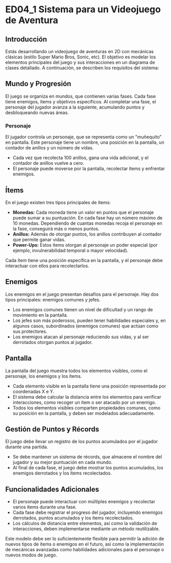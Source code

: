 # ED04_1  Sistema para un Videojuego de Aventura

## Introducción

Estás desarrollando un videojuego de aventuras en 2D con mecánicas clásicas (estilo Super Mario Bros, Sonic, etc). El objetivo es modelar los elementos principales del juego y sus interacciones en un diagrama de clases detallado. A continuación, se describen los requisitos del sistema:

## Mundo y Progresión

El juego se organiza en mundos, que contienen varias fases. Cada fase tiene enemigos, ítems y objetivos específicos. Al completar una fase, el personaje del jugador avanza a la siguiente, acumulando puntos y desbloqueando nuevas áreas.

### Personaje

El jugador controla un personaje, que se representa como un "muñequito" en pantalla. Este personaje tiene un nombre, una posición en la pantalla, un contador de anillos y un número de vidas.

- Cada vez que recolecta 100 anillos, gana una vida adicional, y el contador de anillos vuelve a cero.  
- El personaje puede moverse por la pantalla, recolectar ítems y enfrentar enemigos.

## Ítems

En el juego existen tres tipos principales de ítems:

- **Monedas:** Cada moneda tiene un valor en puntos que el personaje puede sumar a su puntuación. En cada fase hay un número máximo de 10 monedas. Dependiendo de cuantas monedas recoja el personaje en la fase, conseguirá más o menos puntos.  
- **Anillos:** Además de otorgar puntos, los anillos contribuyen al contador que permite ganar vidas.  
- **Power-Ups:** Estos ítems otorgan al personaje un poder especial (por ejemplo, invulnerabilidad temporal o mayor velocidad).

Cada ítem tiene una posición específica en la pantalla, y el personaje debe interactuar con ellos para recolectarlos.

## Enemigos

Los enemigos en el juego presentan desafíos para el personaje. Hay dos tipos principales: enemigos comunes y jefes.

- Los enemigos comunes tienen un nivel de dificultad y un rango de movimiento en la pantalla.  
- Los jefes son más poderosos, pueden tener habilidades especiales y, en algunos casos, subordinados (enemigos comunes) que actúan como sus protectores.  
- Los enemigos atacan al personaje reduciendo sus vidas, y al ser derrotados otorgan puntos al jugador.

## Pantalla

La pantalla del juego muestra todos los elementos visibles, como el personaje, los enemigos y los ítems.

- Cada elemento visible en la pantalla tiene una posición representada por coordenadas X e Y.  
- El sistema debe calcular la distancia entre los elementos para verificar interacciones, como recoger un ítem o ser atacado por un enemigo.  
- Todos los elementos visibles comparten propiedades comunes, como su posición en la pantalla, y deben ser modelados adecuadamente.

## Gestión de Puntos y Récords

El juego debe llevar un registro de los puntos acumulados por el jugador durante una partida.

- Se debe mantener un sistema de récords, que almacene el nombre del jugador y su mejor puntuación en cada mundo.  
- Al final de cada fase, el juego debe mostrar los puntos acumulados, los enemigos derrotados y los ítems recolectados.

## Funcionalidades Adicionales

- El personaje puede interactuar con múltiples enemigos y recolectar varios ítems durante una fase.  
- Cada fase debe registrar el progreso del jugador, incluyendo enemigos derrotados, puntos acumulados y los ítems recolectados.  
- Los cálculos de distancia entre elementos, así como la validación de interacciones, deben implementarse mediante un método reutilizable.

Este modelo debe ser lo suficientemente flexible para permitir la adición de nuevos tipos de ítems o enemigos en el futuro, así como la implementación de mecánicas avanzadas como habilidades adicionales para el personaje o nuevos modos de juego.
